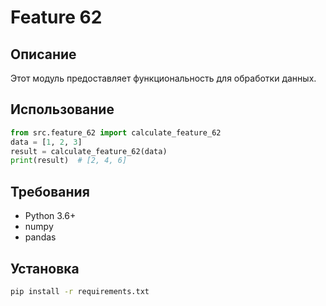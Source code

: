 # Feature 62
## Описание
Этот модуль предоставляет функциональность для обработки данных.
## Использование
```python
from src.feature_62 import calculate_feature_62
data = [1, 2, 3]
result = calculate_feature_62(data)
print(result)  # [2, 4, 6]
```
## Требования
- Python 3.6+
- numpy
- pandas
## Установка
```bash
pip install -r requirements.txt
```